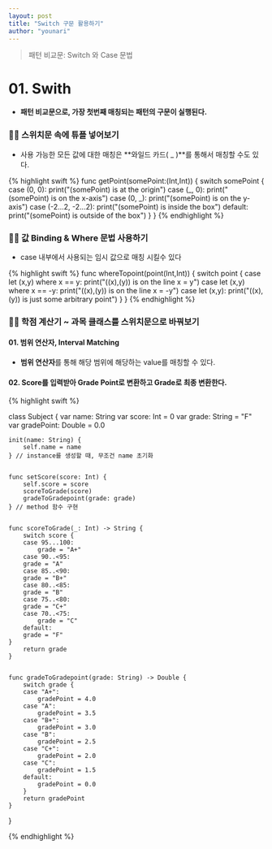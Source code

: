 ```yaml
---
layout: post
title: "Switch 구문 활용하기"
author: "younari"
---
```


> 패턴 비교문: Switch 와 Case 문법

# 01. Swith
- **패턴 비교문으로, 가장 첫번째 매칭되는 패턴의 구문이 실행된다.**

### ✌🏻 스위치문 속에 튜플 넣어보기
- 사용 가능한 모든 값에 대한 매칭은 **와일드 카드( _ )**를 통해서 매칭할 수도 있다.


{% highlight swift %}
func getPoint(somePoint:(Int,Int)) {
     switch somePoint {
     case (0, 0):
         print("\(somePoint) is at the origin")
     case (_, 0):
         print("\(somePoint) is on the x-axis")
     case (0, _):
         print("\(somePoint) is on the y-axis")
     case (-2...2, -2...2):
         print("\(somePoint) is inside the box")
     default:
         print("\(somePoint) is outside of the box")
     }
}
{% endhighlight %}


### ✌🏻 값 Binding & Where 문법 사용하기
- case 내부에서 사용되는 임시 값으로 매칭 시킬수 있다

{% highlight swift %}
func whereTopoint(point(Int,Int)) {
	switch point {
		case let (x,y) where x == y:
			print("(\(x),\(y)) is on the line x = y")
		case let (x,y) where x == -y:
			print("(\(x),\(y)) is on the line x = -y")
		case let (x,y):
			print("(\(x),\(y)) is just some arbitrary point")
	}
}
{% endhighlight %}


### ✌🏻 학점 계산기 ~ 과목 클래스를 스위치문으로 바꿔보기
#### 01. 범위 연산자, Interval Matching
- **범위 연산자**를 통해 해당 범위에 해당하는 value를 매칭할 수 있다.

#### 02. Score를 입력받아 Grade Point로 변환하고 Grade로 최종 변환한다.

{% highlight swift %}

class Subject {
    var name: String
    var score: Int = 0
    var grade: String = "F"
    var gradePoint: Double = 0.0
    
    init(name: String) {
        self.name = name
    } // instance를 생성할 때, 무조건 name 초기화
    
    
    func setScore(score: Int) {
        self.score = score
        scoreToGrade(score)
        gradeToGradepoint(grade: grade)
    } // method 함수 구현
    
    
    func scoreToGrade(_: Int) -> String {
        switch score {
        case 95...100:
        	grade = "A+"
        case 90..<95:
		grade = "A"
        case 85..<90:
		grade = "B+"
        case 80..<85:
		grade = "B"
        case 75..<80:
		grade = "C+"
        case 70..<75:
        	grade = "C"
        default:
		grade = "F"
	}
        return grade
    }
    
    
    func gradeToGradepoint(grade: String) -> Double {
        switch grade {
        case "A+":
            gradePoint = 4.0
        case "A":
            gradePoint = 3.5
        case "B+":
            gradePoint = 3.0
        case "B":
            gradePoint = 2.5
        case "C+":
            gradePoint = 2.0
        case "C":
            gradePoint = 1.5
        default:
            gradePoint = 0.0
        }
        return gradePoint
    }
    
}

{% endhighlight %}
